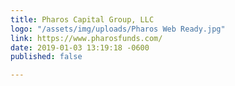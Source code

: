```yaml
---
title: Pharos Capital Group, LLC
logo: "/assets/img/uploads/Pharos Web Ready.jpg"
link: https://www.pharosfunds.com/
date: 2019-01-03 13:19:18 -0600
published: false

---
```

